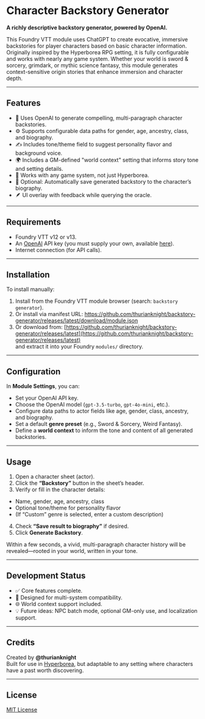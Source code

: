 # Character Backstory Generator

**A richly descriptive backstory generator, powered by OpenAI.**

This Foundry VTT module uses ChatGPT to create evocative, immersive backstories for player characters based on basic character information. Originally inspired by the Hyperborea RPG setting, it is fully configurable and works with nearly any game system. Whether your world is sword & sorcery, grimdark, or mythic science fantasy, this module generates context-sensitive origin stories that enhance immersion and character depth.

---

## Features

- 🧠 Uses OpenAI to generate compelling, multi-paragraph character backstories.
- ⚙️ Supports configurable data paths for gender, age, ancestry, class, and biography.
- ✍️ Includes tone/theme field to suggest personality flavor and background voice.
- 🌍 Includes a GM-defined "world context" setting that informs story tone and setting details.
- 🧩 Works with any game system, not just Hyperborea.
- 📜 Optional: Automatically save generated backstory to the character’s biography.
- 🪶 UI overlay with feedback while querying the oracle.

---

## Requirements

- Foundry VTT v12 or v13.
- An [OpenAI](https://platform.openai.com/) API key (you must supply your own, available [here](https://platform.openai.com/account/api-keys)).
- Internet connection (for API calls).

---

## Installation

To install manually:

1. Install from the Foundry VTT module browser (search: `backstory generator`).
2. Or install via manifest URL:
https://github.com/thurianknight/backstory-generator/releases/latest/download/module.json
3. Or download from:
[https://github.com/thurianknight/backstory-generator/releases/latest](https://github.com/thurianknight/backstory-generator/releases/latest)  
and extract it into your Foundry `modules/` directory.

---

## Configuration

In **Module Settings**, you can:

- Set your OpenAI API key.
- Choose the OpenAI model (`gpt-3.5-turbo`, `gpt-4o-mini`, etc.).
- Configure data paths to actor fields like age, gender, class, ancestry, and biography.
- Set a default **genre preset** (e.g., Sword & Sorcery, Weird Fantasy).
- Define a **world context** to inform the tone and content of all generated backstories.

---

## Usage

1. Open a character sheet (actor).
2. Click the **“Backstory”** button in the sheet’s header.
3. Verify or fill in the character details:
- Name, gender, age, ancestry, class
- Optional tone/theme for personality flavor
- (If “Custom” genre is selected, enter a custom description)
4. Check **“Save result to biography”** if desired.
5. Click **Generate Backstory**.

Within a few seconds, a vivid, multi-paragraph character history will be revealed—rooted in your world, written in your tone.

---

## Development Status

- ✅ Core features complete.
- 🔄 Designed for multi-system compatibility.
- 🌐 World context support included.
- 💡 Future ideas: NPC batch mode, optional GM-only use, and localization support.

---

## Credits

Created by **@thurianknight**  
Built for use in [Hyperborea](https://hyperborea.tv), but adaptable to any setting where characters have a past worth discovering.

---

## License

[MIT License](/LICENSE)
